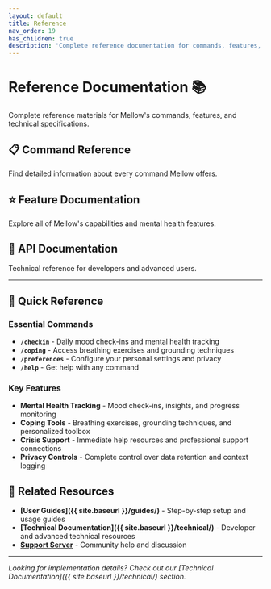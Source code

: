 ```yaml
---
layout: default
title: Reference
nav_order: 19
has_children: true
description: 'Complete reference documentation for commands, features, and APIs'
---
```


# Reference Documentation 📚

Complete reference materials for Mellow's commands, features, and technical specifications.

## 📋 Command Reference

Find detailed information about every command Mellow offers.

## ⭐ Feature Documentation

Explore all of Mellow's capabilities and mental health features.

## 🔌 API Documentation

Technical reference for developers and advanced users.

---

## 🎯 Quick Reference

### Essential Commands
- **`/checkin`** - Daily mood check-ins and mental health tracking
- **`/coping`** - Access breathing exercises and grounding techniques  
- **`/preferences`** - Configure your personal settings and privacy
- **`/help`** - Get help with any command

### Key Features
- **Mental Health Tracking** - Mood check-ins, insights, and progress monitoring
- **Coping Tools** - Breathing exercises, grounding techniques, and personalized toolbox
- **Crisis Support** - Immediate help resources and professional support connections
- **Privacy Controls** - Complete control over data retention and context logging

## 🔗 Related Resources

- **[User Guides]({{ site.baseurl }}/guides/)** - Step-by-step setup and usage guides
- **[Technical Documentation]({{ site.baseurl }}/technical/)** - Developer and advanced technical resources
- **[Support Server](https://discord.gg/C3ZuXPP7Hc)** - Community help and discussion

---

_Looking for implementation details? Check out our [Technical Documentation]({{ site.baseurl }}/technical/) section._
